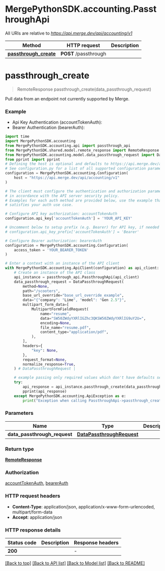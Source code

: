 # MergePythonSDK.accounting.PassthroughApi

All URIs are relative to *https://api.merge.dev/api/accounting/v1*

| Method                                                         | HTTP request          | Description |
| -------------------------------------------------------------- | --------------------- | ----------- |
| [**passthrough_create**](PassthroughApi.md#passthrough_create) | **POST** /passthrough |

# **passthrough_create**

> RemoteResponse passthrough_create(data_passthrough_request)

Pull data from an endpoint not currently supported by Merge.

### Example

- Api Key Authentication (accountTokenAuth):
- Bearer Authentication (bearerAuth):

```python
import time
import MergePythonSDK.accounting
from MergePythonSDK.accounting.api import passthrough_api
from MergePythonSDK.shared.model.remote_response import RemoteResponse
from MergePythonSDK.accounting.model.data_passthrough_request import DataPassthroughRequest
from pprint import pprint
# Defining the host is optional and defaults to https://api.merge.dev/api/accounting/v1
# See configuration.py for a list of all supported configuration parameters.
configuration = MergePythonSDK.accounting.Configuration(
    host = "https://api.merge.dev/api/accounting/v1"
)

# The client must configure the authentication and authorization parameters
# in accordance with the API server security policy.
# Examples for each auth method are provided below, use the example that
# satisfies your auth use case.

# Configure API key authorization: accountTokenAuth
configuration.api_key['accountTokenAuth'] = 'YOUR_API_KEY'

# Uncomment below to setup prefix (e.g. Bearer) for API key, if needed
# configuration.api_key_prefix['accountTokenAuth'] = 'Bearer'

# Configure Bearer authorization: bearerAuth
configuration = MergePythonSDK.accounting.Configuration(
    access_token = 'YOUR_BEARER_TOKEN'
)

# Enter a context with an instance of the API client
with MergePythonSDK.accounting.ApiClient(configuration) as api_client:
    # Create an instance of the API class
    api_instance = passthrough_api.PassthroughApi(api_client)
    data_passthrough_request = DataPassthroughRequest(
        method=None,
        path="/scooters",
        base_url_override="base_url_override_example",
        data="{"company": "Lime", "model": "Gen 2.5"}",
        multipart_form_data=[
            MultipartFormFieldRequest(
                name="resume",
                data="SW50ZWdyYXRlIGZhc3QKSW50ZWdyYXRlIG9uY2U=",
                encoding=None,
                file_name="resume.pdf",
                content_type="application/pdf",
            ),
        ],
        headers={
            "key": None,
        },
        request_format=None,
        normalize_response=True,
    ) # DataPassthroughRequest |

    # example passing only required values which don't have defaults set
    try:
        api_response = api_instance.passthrough_create(data_passthrough_request)
        pprint(api_response)
    except MergePythonSDK.accounting.ApiException as e:
        print("Exception when calling PassthroughApi->passthrough_create: %s\n" % e)
```

### Parameters

| Name                         | Type                                                    | Description | Notes |
| ---------------------------- | ------------------------------------------------------- | ----------- | ----- |
| **data_passthrough_request** | [**DataPassthroughRequest**](DataPassthroughRequest.md) |             |

### Return type

[**RemoteResponse**](RemoteResponse.md)

### Authorization

[accountTokenAuth](../README.md#accountTokenAuth), [bearerAuth](../README.md#bearerAuth)

### HTTP request headers

- **Content-Type**: application/json, application/x-www-form-urlencoded, multipart/form-data
- **Accept**: application/json

### HTTP response details

| Status code | Description | Response headers |
| ----------- | ----------- | ---------------- |
| **200**     |             | -                |

[[Back to top]](#) [[Back to API list]](../README.md#documentation-for-api-endpoints) [[Back to Model list]](../README.md#documentation-for-models) [[Back to README]](../README.md)
